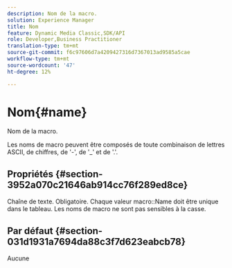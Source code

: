 ```yaml
---
description: Nom de la macro.
solution: Experience Manager
title: Nom
feature: Dynamic Media Classic,SDK/API
role: Developer,Business Practitioner
translation-type: tm+mt
source-git-commit: f6c97606d7a4209427316d7367013ad9585a5cae
workflow-type: tm+mt
source-wordcount: '47'
ht-degree: 12%

---
```



# Nom{#name}

Nom de la macro.

Les noms de macro peuvent être composés de toute combinaison de lettres ASCII, de chiffres, de &#39;-&#39;, de &#39;_&#39; et de &#39;.&#39;.

## Propriétés {#section-3952a070c21646ab914cc76f289ed8ce}

Chaîne de texte. Obligatoire. Chaque valeur macro::Name doit être unique dans le tableau. Les noms de macro ne sont pas sensibles à la casse.

## Par défaut {#section-031d1931a7694da88c3f7d623eabcb78}

Aucune
